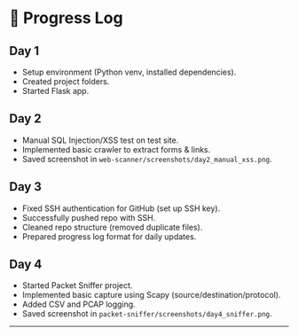 
# 📅 Progress Log

## Day 1
- Setup environment (Python venv, installed dependencies).
- Created project folders.
- Started Flask app.

## Day 2
- Manual SQL Injection/XSS test on test site.
- Implemented basic crawler to extract forms & links.
- Saved screenshot in `web-scanner/screenshots/day2_manual_xss.png`.

## Day 3
- Fixed SSH authentication for GitHub (set up SSH key).
- Successfully pushed repo with SSH.
- Cleaned repo structure (removed duplicate files).
- Prepared progress log format for daily updates.

## Day 4
- Started Packet Sniffer project.
- Implemented basic capture using Scapy (source/destination/protocol).
- Added CSV and PCAP logging.
- Saved screenshot in `packet-sniffer/screenshots/day4_sniffer.png`.


---

